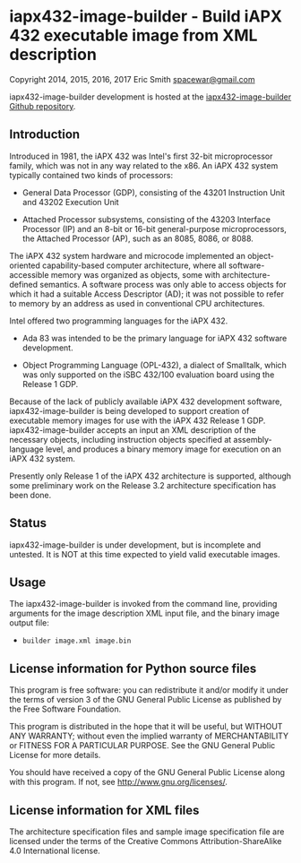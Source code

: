 # iapx432-image-builder - Build iAPX 432 executable image from XML description

Copyright 2014, 2015, 2016, 2017 Eric Smith <spacewar@gmail.com>

iapx432-image-builder development is hosted at the
[iapx432-image-builder Github repository](https://github.com/brouhaha/iapx432-image-builder/).

## Introduction

Introduced in 1981, the iAPX 432 was Intel's first 32-bit
microprocessor family, which was not in any way related to the x86.
An iAPX 432 system typically contained two kinds of processors:

* General Data Processor (GDP), consisting of the 43201 Instruction
  Unit and 43202 Execution Unit

* Attached Processor subsystems, consisting of the 43203 Interface
  Processor (IP) and an 8-bit or 16-bit general-purpose
  microprocessors, the Attached Processor (AP), such as an 8085, 8086,
  or 8088.

The iAPX 432 system hardware and microcode implemented an
object-oriented capability-based computer architecture, where all
software-accessible memory was organized as objects, some with
architecture-defined semantics.  A software process was only able to
access objects for which it had a suitable Access Descriptor (AD); it
was not possible to refer to memory by an address as used in
conventional CPU architectures.

Intel offered two programming languages for the iAPX 432.

* Ada 83 was intended to be the primary language for iAPX 432 software
  development.

* Object Programming Language (OPL-432), a dialect of Smalltalk, which
  was only supported on the iSBC 432/100 evaluation board using
  the Release 1 GDP.

Because of the lack of publicly available iAPX 432 development
software, iapx432-image-builder is being developed to support creation
of executable memory images for use with the iAPX 432 Release 1 GDP.
iapx432-image-builder accepts an input an XML description of the
necessary objects, including instruction objects specified at
assembly-language level, and produces a binary memory image for
execution on an iAPX 432 system.

Presently only Release 1 of the iAPX 432 architecture is supported,
although some preliminary work on the Release 3.2 architecture
specification has been done.

## Status

iapx432-image-builder is under development, but is incomplete and
untested.  It is NOT at this time expected to yield valid executable
images.

## Usage

The iapx432-image-builder is invoked from the command line,
providing arguments for the image description XML input file,
and the binary image output file:

* `builder image.xml image.bin`

## License information for Python source files

This program is free software: you can redistribute it and/or modify
it under the terms of version 3 of the GNU General Public License
as published by the Free Software Foundation.

This program is distributed in the hope that it will be useful,
but WITHOUT ANY WARRANTY; without even the implied warranty of
MERCHANTABILITY or FITNESS FOR A PARTICULAR PURPOSE.  See the
GNU General Public License for more details.

You should have received a copy of the GNU General Public License
along with this program.  If not, see <http://www.gnu.org/licenses/>.

## License information for XML files

The architecture specification files and sample image specification
file are licensed under the terms of the Creative Commons
Attribution-ShareAlike 4.0 International license.
